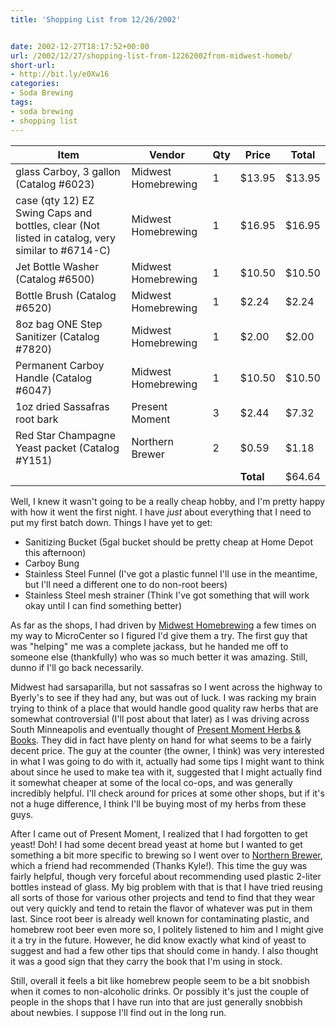 ```yaml
---
title: 'Shopping List from 12/26/2002'


date: 2002-12-27T18:17:52+00:00
url: /2002/12/27/shopping-list-from-12262002from-midwest-homeb/
short-url:
- http://bit.ly/e0Xw16
categories:
- Soda Brewing
tags:
- soda brewing
- shopping list
---
```

Item | Vendor | Qty | Price | Total
--- | --- | --- | --- | ---
glass Carboy, 3 gallon (Catalog #6023) | Midwest Homebrewing | 1 | $13.95 | $13.95
case (qty 12) EZ Swing Caps and bottles, clear (Not listed in catalog, very similar to #6714-C) | Midwest Homebrewing | 1 | $16.95 | $16.95
Jet Bottle Washer (Catalog #6500) | Midwest Homebrewing | 1 | $10.50 | $10.50
Bottle Brush (Catalog #6520) | Midwest Homebrewing | 1 | $2.24 | $2.24
8oz bag ONE Step Sanitizer (Catalog #7820) | Midwest Homebrewing | 1 | $2.00 | $2.00
Permanent Carboy Handle (Catalog #6047) | Midwest Homebrewing | 1 | $10.50 | $10.50
1oz dried Sassafras root bark | Present Moment | 3 | $2.44 | $7.32
Red Star Champagne Yeast packet (Catalog #Y151) | Northern Brewer | 2 | $0.59 | $1.18
&nbsp; | &nbsp; | &nbsp; | **Total** | $64.64

Well, I knew it wasn't going to be a really cheap hobby, and I'm pretty happy with how it went the first night. I have _just_ about everything that I need to put my first batch down. Things I have yet to get:

- Sanitizing Bucket (5gal bucket should be pretty cheap at Home Depot this afternoon)
- Carboy Bung
- Stainless Steel Funnel (I've got a plastic funnel I'll use in the meantime, but I'll need a different one to do non-root beers)
- Stainless Steel mesh strainer (Think I've got something that will work okay until I can find something better)

As far as the shops, I had driven by <a href="http://www.midwestsupplies.com">Midwest Homebrewing</a> a few times on my way to MicroCenter so I figured I'd give them a try. The first guy that was "helping" me was a complete jackass, but he handed me off to someone else (thankfully) who was so much better it was amazing. Still, dunno if I'll go back necessarily.

Midwest had sarsaparilla, but not sassafras so I went across the highway to Byerly's to see if they had any, but was out of luck. I was racking my brain trying to think of a place that would handle good quality raw herbs that are somewhat controversial (I'll post about that later) as I was driving across South Minneapolis and eventually thought of <a href="http://www.presentmoment.com/">Present Moment Herbs & Books</a>. They did in fact have plenty on hand for what seems to be a fairly decent price. The guy at the counter (the owner, I think) was very interested in what I was going to do with it, actually had some tips I might want to think about since he used to make tea with it, suggested that I might actually find it somewhat cheaper at some of the local co-ops, and was generally incredibly helpful. I'll check around for prices at some other shops, but if it's not a huge difference, I think I'll be buying most of my herbs from these guys.

After I came out of Present Moment, I realized that I had forgotten to get yeast! Doh! I had some decent bread yeast at home but I wanted to get something a bit more specific to brewing so I went over to <a href="http://www.northernbrewer.com/">Northern Brewer</a>, which a friend had recommended (Thanks Kyle!). This time the guy was fairly helpful, though very forceful about recommending used plastic 2-liter bottles instead of glass. My big problem with that is that I have tried reusing all sorts of those for various other projects and tend to find that they wear out very quickly and tend to retain the flavor of whatever was put in them last. Since root beer is already well known for contaminating plastic, and homebrew root beer even more so, I politely listened to him and I might give it a try in the future. However, he did know exactly what kind of yeast to suggest and had a few other tips that should come in handy. I also thought it was a good sign that they carry the book that I'm using in stock.

Still, overall it feels a bit like homebrew people seem to be a bit snobbish when it comes to non-alcoholic drinks. Or possibly it's just the couple of people in the shops that I have run into that are just generally snobbish about newbies. I suppose I'll find out in the long run.